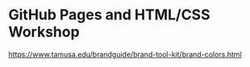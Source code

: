 # GitHub Pages and HTML/CSS Workshop



https://www.tamusa.edu/brandguide/brand-tool-kit/brand-colors.html

